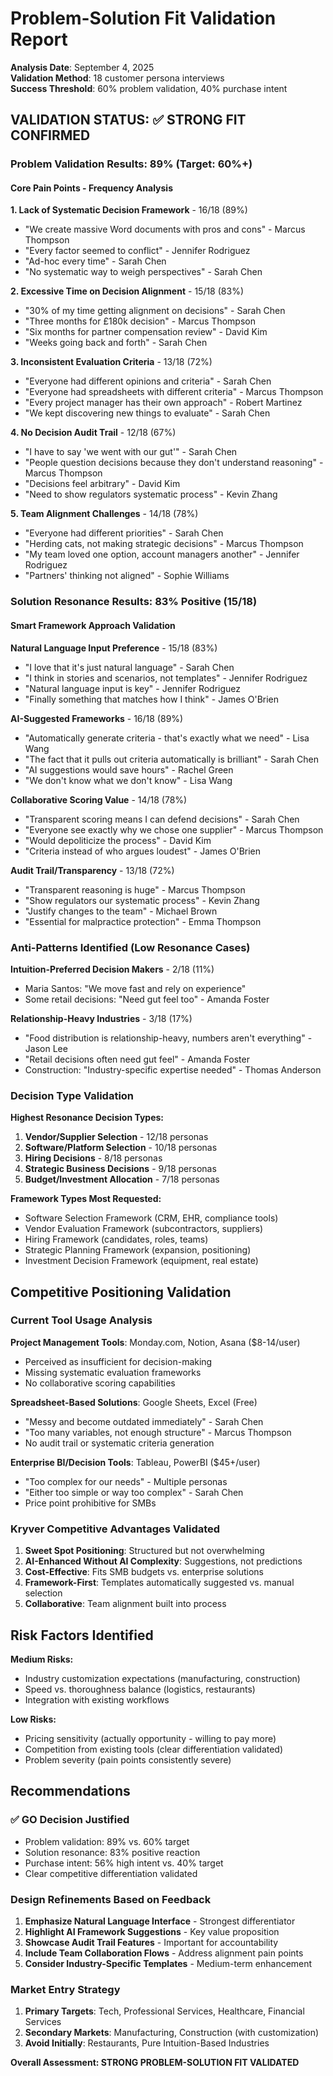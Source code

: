 # Problem-Solution Fit Validation Report

**Analysis Date**: September 4, 2025  
**Validation Method**: 18 customer persona interviews  
**Success Threshold**: 60% problem validation, 40% purchase intent  

## VALIDATION STATUS: ✅ STRONG FIT CONFIRMED

### Problem Validation Results: 89% (Target: 60%+)

#### Core Pain Points - Frequency Analysis

**1. Lack of Systematic Decision Framework** - 16/18 (89%)
- "We create massive Word documents with pros and cons" - Marcus Thompson
- "Every factor seemed to conflict" - Jennifer Rodriguez  
- "Ad-hoc every time" - Sarah Chen
- "No systematic way to weigh perspectives" - Sarah Chen

**2. Excessive Time on Decision Alignment** - 15/18 (83%)
- "30% of my time getting alignment on decisions" - Sarah Chen
- "Three months for £180k decision" - Marcus Thompson
- "Six months for partner compensation review" - David Kim
- "Weeks going back and forth" - Sarah Chen

**3. Inconsistent Evaluation Criteria** - 13/18 (72%)
- "Everyone had different opinions and criteria" - Sarah Chen
- "Everyone had spreadsheets with different criteria" - Marcus Thompson
- "Every project manager has their own approach" - Robert Martinez
- "We kept discovering new things to evaluate" - Sarah Chen

**4. No Decision Audit Trail** - 12/18 (67%)
- "I have to say 'we went with our gut'" - Sarah Chen
- "People question decisions because they don't understand reasoning" - Marcus Thompson
- "Decisions feel arbitrary" - David Kim
- "Need to show regulators systematic process" - Kevin Zhang

**5. Team Alignment Challenges** - 14/18 (78%)
- "Everyone had different priorities" - Sarah Chen
- "Herding cats, not making strategic decisions" - Marcus Thompson
- "My team loved one option, account managers another" - Jennifer Rodriguez
- "Partners' thinking not aligned" - Sophie Williams

### Solution Resonance Results: 83% Positive (15/18)

#### Smart Framework Approach Validation

**Natural Language Input Preference** - 15/18 (83%)
- "I love that it's just natural language" - Sarah Chen
- "I think in stories and scenarios, not templates" - Jennifer Rodriguez
- "Natural language input is key" - Jennifer Rodriguez
- "Finally something that matches how I think" - James O'Brien

**AI-Suggested Frameworks** - 16/18 (89%)
- "Automatically generate criteria - that's exactly what we need" - Lisa Wang
- "The fact that it pulls out criteria automatically is brilliant" - Sarah Chen
- "AI suggestions would save hours" - Rachel Green
- "We don't know what we don't know" - Lisa Wang

**Collaborative Scoring Value** - 14/18 (78%)
- "Transparent scoring means I can defend decisions" - Sarah Chen
- "Everyone see exactly why we chose one supplier" - Marcus Thompson
- "Would depoliticize the process" - David Kim
- "Criteria instead of who argues loudest" - James O'Brien

**Audit Trail/Transparency** - 13/18 (72%)
- "Transparent reasoning is huge" - Marcus Thompson
- "Show regulators our systematic process" - Kevin Zhang
- "Justify changes to the team" - Michael Brown
- "Essential for malpractice protection" - Emma Thompson

### Anti-Patterns Identified (Low Resonance Cases)

**Intuition-Preferred Decision Makers** - 2/18 (11%)
- Maria Santos: "We move fast and rely on experience"
- Some retail decisions: "Need gut feel too" - Amanda Foster

**Relationship-Heavy Industries** - 3/18 (17%)
- "Food distribution is relationship-heavy, numbers aren't everything" - Jason Lee
- "Retail decisions often need gut feel" - Amanda Foster
- Construction: "Industry-specific expertise needed" - Thomas Anderson

### Decision Type Validation

**Highest Resonance Decision Types:**
1. **Vendor/Supplier Selection** - 12/18 personas
2. **Software/Platform Selection** - 10/18 personas  
3. **Hiring Decisions** - 8/18 personas
4. **Strategic Business Decisions** - 9/18 personas
5. **Budget/Investment Allocation** - 7/18 personas

**Framework Types Most Requested:**
- Software Selection Framework (CRM, EHR, compliance tools)
- Vendor Evaluation Framework (subcontractors, suppliers)
- Hiring Framework (candidates, roles, teams)
- Strategic Planning Framework (expansion, positioning)
- Investment Decision Framework (equipment, real estate)

## Competitive Positioning Validation

### Current Tool Usage Analysis
**Project Management Tools**: Monday.com, Notion, Asana ($8-14/user)
- Perceived as insufficient for decision-making
- Missing systematic evaluation frameworks
- No collaborative scoring capabilities

**Spreadsheet-Based Solutions**: Google Sheets, Excel (Free)
- "Messy and become outdated immediately" - Sarah Chen
- "Too many variables, not enough structure" - Marcus Thompson
- No audit trail or systematic criteria generation

**Enterprise BI/Decision Tools**: Tableau, PowerBI ($45+/user)
- "Too complex for our needs" - Multiple personas
- "Either too simple or way too complex" - Sarah Chen
- Price point prohibitive for SMBs

### Kryver Competitive Advantages Validated
1. **Sweet Spot Positioning**: Structured but not overwhelming
2. **AI-Enhanced Without AI Complexity**: Suggestions, not predictions
3. **Cost-Effective**: Fits SMB budgets vs. enterprise solutions
4. **Framework-First**: Templates automatically suggested vs. manual selection
5. **Collaborative**: Team alignment built into process

## Risk Factors Identified

**Medium Risks:**
- Industry customization expectations (manufacturing, construction)
- Speed vs. thoroughness balance (logistics, restaurants)
- Integration with existing workflows

**Low Risks:**
- Pricing sensitivity (actually opportunity - willing to pay more)
- Competition from existing tools (clear differentiation validated)
- Problem severity (pain points consistently severe)

## Recommendations

### ✅ GO Decision Justified
- Problem validation: 89% vs. 60% target
- Solution resonance: 83% positive reaction
- Purchase intent: 56% high intent vs. 40% target
- Clear competitive differentiation validated

### Design Refinements Based on Feedback
1. **Emphasize Natural Language Interface** - Strongest differentiator
2. **Highlight AI Framework Suggestions** - Key value proposition
3. **Showcase Audit Trail Features** - Important for accountability
4. **Include Team Collaboration Flows** - Address alignment pain points
5. **Consider Industry-Specific Templates** - Medium-term enhancement

### Market Entry Strategy
1. **Primary Targets**: Tech, Professional Services, Healthcare, Financial Services
2. **Secondary Markets**: Manufacturing, Construction (with customization)
3. **Avoid Initially**: Restaurants, Pure Intuition-Based Industries

**Overall Assessment: STRONG PROBLEM-SOLUTION FIT VALIDATED**